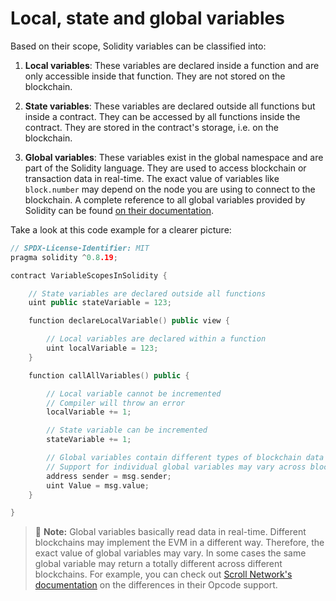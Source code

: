 # Local, state and global variables

Based on their scope, Solidity variables can be classified into:

1. **Local variables**:
These variables are declared inside a function and are only accessible inside that function. They are not stored on the blockchain.

2. **State variables**:
These variables are declared outside all functions but inside a contract. They can be accessed by all functions inside the contract. They are stored in the contract's storage, i.e. on the blockchain.

3. **Global variables**:
These variables exist in the global namespace and are part of the Solidity language. They are used to access blockchain or transaction data in real-time. The exact value of variables like `block.number` may depend on the node you are using to connect to the blockchain.
A complete reference to all global variables provided by Solidity can be found [on their documentation](https://docs.soliditylang.org/en/latest/units-and-global-variables.html#block-and-transaction-properties).

Take a look at this code example for a clearer picture:

```cpp
// SPDX-License-Identifier: MIT
pragma solidity ^0.8.19;

contract VariableScopesInSolidity {

    // State variables are declared outside all functions
    uint public stateVariable = 123;

    function declareLocalVariable() public view {

        // Local variables are declared within a function
        uint localVariable = 123;        
    }

    function callAllVariables() public {

        // Local variable cannot be incremented
        // Compiler will throw an error
        localVariable += 1;

        // State variable can be incremented
        stateVariable += 1;

        // Global variables contain different types of blockchain data
        // Support for individual global variables may vary across blockchains 
        address sender = msg.sender; 
        uint Value = msg.value;
    }

}

```

> 📝  **Note:**
> Global variables basically read data in real-time. Different blockchains may implement the EVM in a different way.
> Therefore, the exact value of global variables may vary. In some cases the same global variable may return a totally different across different blockchains.
> For example, you can check out [Scroll Network's documentation](https://docs.scroll.io/en/developers/ethereum-and-scroll-differences/) on the differences in their
> Opcode support.
